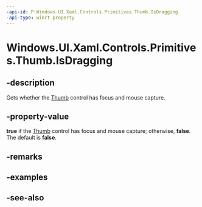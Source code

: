```yaml
---
-api-id: P:Windows.UI.Xaml.Controls.Primitives.Thumb.IsDragging
-api-type: winrt property
---
```


<!-- Property syntax
public bool IsDragging { get; }
-->

# Windows.UI.Xaml.Controls.Primitives.Thumb.IsDragging

## -description
Gets whether the [Thumb](thumb.md) control has focus and mouse capture.



## -property-value
**true** if the [Thumb](thumb.md) control has focus and mouse capture; otherwise, **false**. The default is **false**.

## -remarks

## -examples

## -see-also
